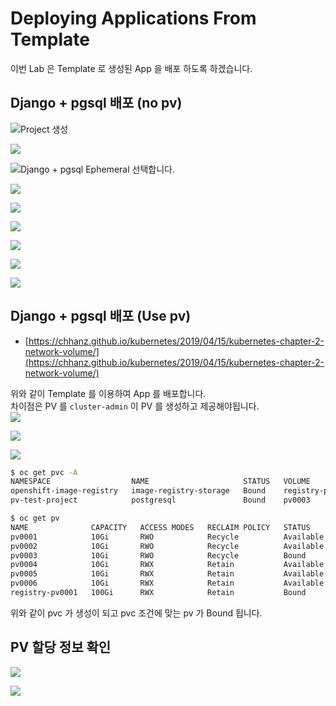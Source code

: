 # Deploying Applications From Template
이번 Lab 은 Template 로 생성된 App 을 배포 하도록 하겠습니다.   
   
## Django + pgsql 배포 (no pv)
<img src="/asset/o/temp-1.png" style="max-width: 95%; height: auto;">Project 생성</br></p>
<img src="/asset/o/temp-2.png" style="max-width: 95%; height: auto;"></br></p>
<img src="/asset/o/temp-3.png" style="max-width: 95%; height: auto;">Django + pgsql Ephemeral 선택합니다.</br></p>
<img src="/asset/o/temp-4.png" style="max-width: 95%; height: auto;"></br></p>
<img src="/asset/o/temp-5.png" style="max-width: 95%; height: auto;"></br></p>
<img src="/asset/o/temp-6.png" style="max-width: 95%; height: auto;"></br></p>
<img src="/asset/o/temp-7.png" style="max-width: 95%; height: auto;"></br></p>
<img src="/asset/o/temp-8.png" style="max-width: 95%; height: auto;"></br></p>
<img src="/asset/o/temp-9.png" style="max-width: 95%; height: auto;"></br></p>
   
## Django + pgsql 배포 (Use pv)
* [https://chhanz.github.io/kubernetes/2019/04/15/kubernetes-chapter-2-network-volume/](https://chhanz.github.io/kubernetes/2019/04/15/kubernetes-chapter-2-network-volume/)   
   
위와 같이 Template 를 이용하여 App 를 배포합니다.   
차이점은 PV 를 `cluster-admin` 이 PV 를 생성하고 제공해야됩니다.   
<img src="/asset/o/temp-10.png" style="max-width: 95%; height: auto;"></br></p>
<img src="/asset/o/temp-11.png" style="max-width: 95%; height: auto;"></br></p>
<img src="/asset/o/temp-12.png" style="max-width: 95%; height: auto;"></br></p>

```bash
$ oc get pvc -A
NAMESPACE                  NAME                     STATUS   VOLUME            CAPACITY   ACCESS MODES   STORAGECLASS   AGE
openshift-image-registry   image-registry-storage   Bound    registry-pv0001   100Gi      RWX                           32h
pv-test-project            postgresql               Bound    pv0003            10Gi       RWO                           55s

$ oc get pv
NAME              CAPACITY   ACCESS MODES   RECLAIM POLICY   STATUS      CLAIM                                             STORAGECLASS   REASON   AGE
pv0001            10Gi       RWO            Recycle          Available                                                                             98m
pv0002            10Gi       RWO            Recycle          Available                                                                             98m
pv0003            10Gi       RWO            Recycle          Bound       pv-test-project/postgresql                                                98m
pv0004            10Gi       RWX            Retain           Available                                                                             98m
pv0005            10Gi       RWX            Retain           Available                                                                             98m
pv0006            10Gi       RWX            Retain           Available                                                                             98m
registry-pv0001   100Gi      RWX            Retain           Bound       openshift-image-registry/image-registry-storage                           32h
```
위와 같이 pvc 가 생성이 되고 pvc 조건에 맞는 pv 가 Bound 됩니다.   

## PV 할당 정보 확인
<img src="/asset/o/temp-13.png" style="max-width: 95%; height: auto;"></br></p>
<img src="/asset/o/temp-14.png" style="max-width: 95%; height: auto;"></br></p>


